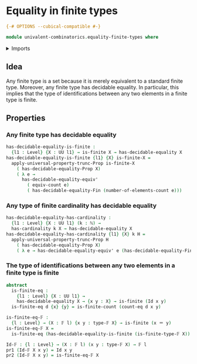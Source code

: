 # Equality in finite types

```agda
{-# OPTIONS --cubical-compatible #-}

module univalent-combinatorics.equality-finite-types where
```

<details><summary>Imports</summary>

```agda
open import elementary-number-theory.natural-numbers

open import foundation.decidable-equality
open import foundation.dependent-pair-types
open import foundation.identity-types
open import foundation.propositional-truncations
open import foundation.universe-levels

open import univalent-combinatorics.counting
open import univalent-combinatorics.decidable-propositions
open import univalent-combinatorics.equality-standard-finite-types
open import univalent-combinatorics.finite-types
```

</details>

## Idea

Any finite type is a set because it is merely equivalent to a standard finite
type. Moreover, any finite type has decidable equality. In particular, this
implies that the type of identifications between any two elements in a finite
type is finite.

## Properties

### Any finite type has decidable equality

```agda
has-decidable-equality-is-finite :
  {l1 : Level} {X : UU l1} → is-finite X → has-decidable-equality X
has-decidable-equality-is-finite {l1} {X} is-finite-X =
  apply-universal-property-trunc-Prop is-finite-X
    ( has-decidable-equality-Prop X)
    ( λ e →
      has-decidable-equality-equiv'
        ( equiv-count e)
        ( has-decidable-equality-Fin (number-of-elements-count e)))
```

### Any type of finite cardinality has decidable equality

```agda
has-decidable-equality-has-cardinality :
  {l1 : Level} {X : UU l1} (k : ℕ) →
  has-cardinality k X → has-decidable-equality X
has-decidable-equality-has-cardinality {l1} {X} k H =
  apply-universal-property-trunc-Prop H
    ( has-decidable-equality-Prop X)
    ( λ e → has-decidable-equality-equiv' e (has-decidable-equality-Fin k))
```

### The type of identifications between any two elements in a finite type is finite

```agda
abstract
  is-finite-eq :
    {l1 : Level} {X : UU l1} →
    has-decidable-equality X → {x y : X} → is-finite (Id x y)
  is-finite-eq d {x} {y} = is-finite-count (count-eq d x y)

is-finite-eq-𝔽 :
  {l : Level} → (X : 𝔽 l) {x y : type-𝔽 X} → is-finite (x ＝ y)
is-finite-eq-𝔽 X =
  is-finite-eq (has-decidable-equality-is-finite (is-finite-type-𝔽 X))

Id-𝔽 : {l : Level} → (X : 𝔽 l) (x y : type-𝔽 X) → 𝔽 l
pr1 (Id-𝔽 X x y) = Id x y
pr2 (Id-𝔽 X x y) = is-finite-eq-𝔽 X
```
